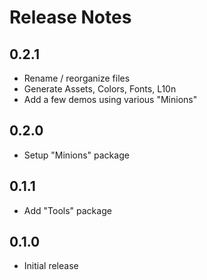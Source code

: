 # Release Notes

## 0.2.1

- Rename / reorganize files
- Generate Assets, Colors, Fonts, L10n
- Add a few demos using various "Minions"

## 0.2.0

- Setup "Minions" package

## 0.1.1

- Add "Tools" package

## 0.1.0

- Initial release
